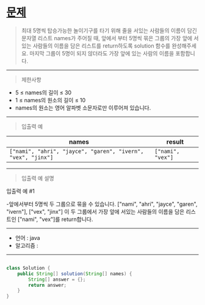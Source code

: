 # [문제]()
>최대 5명씩 탑승가능한 놀이기구를 타기 위해 줄을 서있는 사람들의 이름이 담긴 문자열 리스트 names가 주어질 때, 앞에서 부터 5명씩 묶은 그룹의 가장 앞에 서있는 사람들의 이름을 담은 리스트를 return하도록 solution 함수를 완성해주세요. 마지막 그룹이 5명이 되지 않더라도 가장 앞에 있는 사람의 이름을 포함합니다.
---
> 제한사항
- 5 ≤ names의 길이 ≤ 30
- 1 ≤ names의 원소의 길이 ≤ 10
- names의 원소는 영어 알파벳 소문자로만 이루어져 있습니다.
---
> 입출력 예

| names                                                                 | result          |
|----------------------------------------------------------------------|-----------------|
| `["nami", "ahri", "jayce", "garen", "ivern", "vex", "jinx"]` | `["nami", "vex"]` |
 
---
> 입출력 예 설명

입출력 예 #1

-앞에서부터 5명씩 두 그룹으로 묶을 수 있습니다. ["nami", "ahri", "jayce", "garen", "ivern"], ["vex", "jinx"] 이 두 그룹에서 가장 앞에 서있는 사람들의 이름을 담은 리스트인 ["nami", "vex"]를 return합니다.

---

- 언어 :  java
- 알고리즘 : 
---

```java

class Solution {
    public String[] solution(String[] names) {
        String[] answer = {};
        return answer;
    }
}

```
